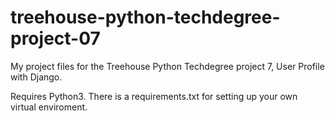 # treehouse-python-techdegree-project-07
My project files for the Treehouse Python Techdegree project 7, User Profile with Django.

Requires Python3. There is a requirements.txt for setting up your own virtual enviroment.
